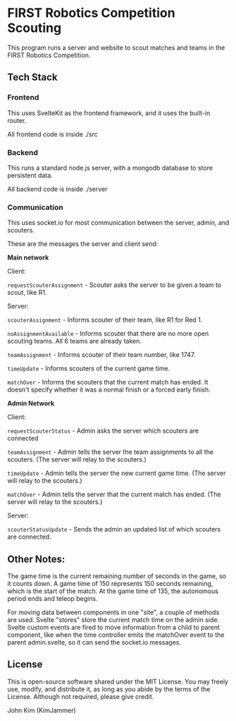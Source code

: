 # FIRST Robotics Competition Scouting

This program runs a server and website to scout matches and teams in the FIRST Robotics Competition.

## Tech Stack

### Frontend

This uses SvelteKit as the frontend framework, and it uses the built-in router.

All frontend code is inside ./src

### Backend

This runs a standard node.js server, with a mongodb database to store persistent data.

All backend code is inside ./server

### Communication

This uses socket.io for most communication between the server, admin, and scouters.

These are the messages the server and client send:

**Main network**

Client:

`requestScouterAssignment` - Scouter asks the server to be given a team to scout, like R1.

Server:

`scouterAssignment` - Informs scouter of their team, like R1 for Red 1.

`noAssignmentAvailable` - Informs scouter that there are no more open scouting teams. All 6 teams are already taken.

`teamAssignment` - Informs scouter of their team number, like 1747.

`timeUpdate` - Informs scouters of the current game time.

`matchOver` - Informs the scouters that the current match has ended. It doesn't specify whether it was a normal finish or a forced early finish.

**Admin Network**

Client:

`requestScouterStatus` - Admin asks the server which scouters are connected

`teamAssignment` - Admin tells the server the team assignments to all the scouters. (The server will relay to the scouters.)

`timeUpdate` - Admin tells the server the new current game time. (The server will relay to the scouters.)

`matchOver` - Admin tells the server that the current match has ended. (The server will relay to the scouters.)

Server:

`scouterStatusUpdate` - Sends the admin an updated list of which scouters are connected.

## Other Notes:

The game time is the current remaining number of seconds in the game, so it counts down. A game time of 150 represents
150 seconds remaining, which is the start of the match. At the game time of 135, the autonomous period ends and
teleop begins.

For moving data between components in one "site", a couple of methods are used. Svelte "stores" store the current match
time on the admin side. Svelte custom events are fired to move information from a child to parent component, like when
the time controller emits the matchOver event to the parent admin.svelte, so it can send the socket.io messages.

## License

This is open-source software shared under the MIT License. You may freely use, modify, and distribute it,
as long as you abide by the terms of the License. Although not required, please give credit.

John Kim (KimJammer)